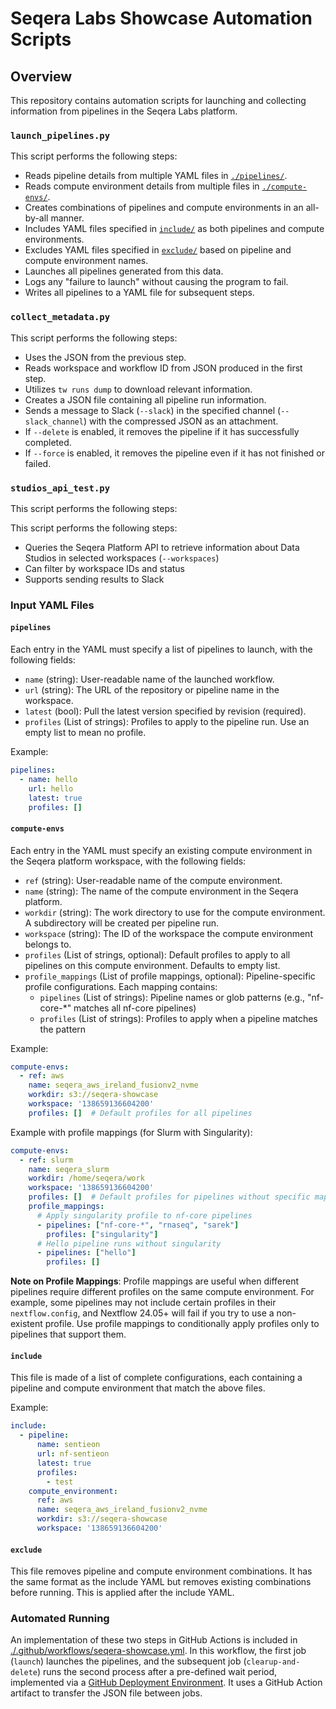 # Seqera Labs Showcase Automation Scripts

## Overview

This repository contains automation scripts for launching and collecting information from pipelines in the Seqera Labs platform.

### `launch_pipelines.py`

This script performs the following steps:

- Reads pipeline details from multiple YAML files in [`./pipelines/`](./pipelines/).
- Reads compute environment details from multiple files in [`./compute-envs/`](./compute-envs/).
- Creates combinations of pipelines and compute environments in an all-by-all manner.
- Includes YAML files specified in [`include/`](./include/) as both pipelines and compute environments.
- Excludes YAML files specified in [`exclude/`](./exclude/) based on pipeline and compute environment names.
- Launches all pipelines generated from this data.
- Logs any "failure to launch" without causing the program to fail.
- Writes all pipelines to a YAML file for subsequent steps.

### `collect_metadata.py`

This script performs the following steps:

- Uses the JSON from the previous step.
- Reads workspace and workflow ID from JSON produced in the first step.
- Utilizes `tw runs dump` to download relevant information.
- Creates a JSON file containing all pipeline run information.
- Sends a message to Slack (`--slack`) in the specified channel (`--slack_channel`) with the compressed JSON as an attachment.
- If `--delete` is enabled, it removes the pipeline if it has successfully completed.
- If `--force` is enabled, it removes the pipeline even if it has not finished or failed.

### `studios_api_test.py`

This script performs the following steps:

This script performs the following steps:

- Queries the Seqera Platform API to retrieve information about Data Studios in selected workspaces (`--workspaces`)
- Can filter by workspace IDs and status
- Supports sending results to Slack

### Input YAML Files

#### `pipelines`

Each entry in the YAML must specify a list of pipelines to launch, with the following fields:

- `name` (string): User-readable name of the launched workflow.
- `url` (string): The URL of the repository or pipeline name in the workspace.
- `latest` (bool): Pull the latest version specified by revision (required).
- `profiles` (List of strings): Profiles to apply to the pipeline run. Use an empty list to mean no profile.

Example:

```yaml
pipelines:
  - name: hello
    url: hello
    latest: true
    profiles: []
```

#### `compute-envs`

Each entry in the YAML must specify an existing compute environment in the Seqera platform workspace, with the following fields:

- `ref` (string): User-readable name of the compute environment.
- `name` (string): The name of the compute environment in the Seqera platform.
- `workdir` (string): The work directory to use for the compute environment. A subdirectory will be created per pipeline run.
- `workspace` (string): The ID of the workspace the compute environment belongs to.
- `profiles` (List of strings, optional): Default profiles to apply to all pipelines on this compute environment. Defaults to empty list.
- `profile_mappings` (List of profile mappings, optional): Pipeline-specific profile configurations. Each mapping contains:
  - `pipelines` (List of strings): Pipeline names or glob patterns (e.g., "nf-core-*" matches all nf-core pipelines)
  - `profiles` (List of strings): Profiles to apply when a pipeline matches the pattern

Example:

```yaml
compute-envs:
  - ref: aws
    name: seqera_aws_ireland_fusionv2_nvme
    workdir: s3://seqera-showcase
    workspace: '138659136604200'
    profiles: []  # Default profiles for all pipelines
```

Example with profile mappings (for Slurm with Singularity):

```yaml
compute-envs:
  - ref: slurm
    name: seqera_slurm
    workdir: /home/seqera/work
    workspace: '138659136604200'
    profiles: []  # Default profiles for pipelines without specific mappings
    profile_mappings:
      # Apply singularity profile to nf-core pipelines
      - pipelines: ["nf-core-*", "rnaseq", "sarek"]
        profiles: ["singularity"]
      # Hello pipeline runs without singularity
      - pipelines: ["hello"]
        profiles: []
```

**Note on Profile Mappings**: Profile mappings are useful when different pipelines require different profiles on the same compute environment. For example, some pipelines may not include certain profiles in their `nextflow.config`, and Nextflow 24.05+ will fail if you try to use a non-existent profile. Use profile mappings to conditionally apply profiles only to pipelines that support them.

#### `include`

This file is made of a list of complete configurations, each containing a pipeline and compute environment that match the above files.

Example:

```yaml
include:
  - pipeline:
      name: sentieon
      url: nf-sentieon
      latest: true
      profiles:
        - test
    compute_environment:
      ref: aws
      name: seqera_aws_ireland_fusionv2_nvme
      workdir: s3://seqera-showcase
      workspace: '138659136604200'
```

#### `exclude`

This file removes pipeline and compute environment combinations. It has the same format as the include YAML but removes existing combinations before running. This is applied after the include YAML.

### Automated Running

An implementation of these two steps in GitHub Actions is included in [./.github/workflows/seqera-showcase.yml](./.github/workflows/seqera-showcase.yml). In this workflow, the first job (`launch`) launches the pipelines, and the subsequent job (`clearup-and-delete`) runs the second process after a pre-defined wait period, implemented via a [GitHub Deployment Environment](https://docs.github.com/en/actions/deployment/targeting-different-environments/using-environments-for-deployment). It uses a GitHub Action artifact to transfer the JSON file between jobs.
